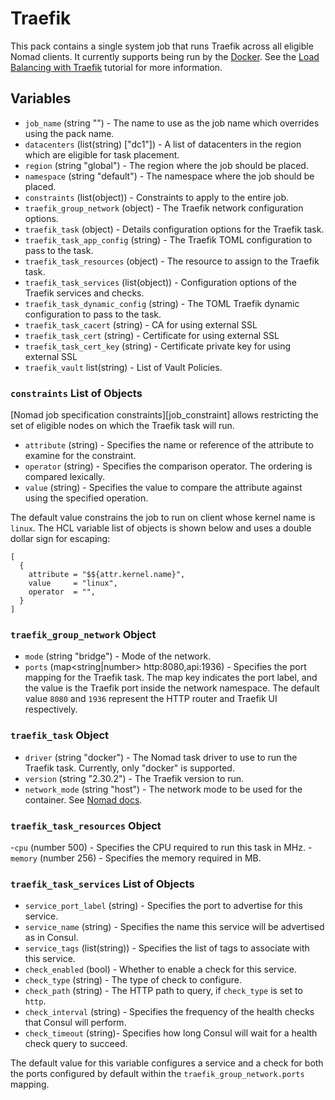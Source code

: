 # Traefik

This pack contains a single system job that runs Traefik across all eligible Nomad clients. It
currently supports being run by the [Docker][docker_driver]. See the
[Load Balancing with Traefik][traefik_learn_guide] tutorial for more information.

## Variables

- `job_name` (string "") - The name to use as the job name which overrides using the pack name.
- `datacenters` (list(string) ["dc1"]) - A list of datacenters in the region which are eligible for
  task placement.
- `region` (string "global") - The region where the job should be placed.
- `namespace` (string "default") - The namespace where the job should be placed.
- `constraints` (list(object)) - Constraints to apply to the entire job.
- `traefik_group_network` (object) - The Traefik network configuration options.
- `traefik_task` (object) - Details configuration options for the Traefik task.
- `traefik_task_app_config` (string) - The Traefik TOML configuration to pass to the
task.
- `traefik_task_resources` (object) - The resource to assign to the Traefik task.
- `traefik_task_services` (list(object)) - Configuration options of the Traefik services and checks.
- `traefik_task_dynamic_config` (string) - The TOML Traefik dynamic configuration to pass to the task.
- `traefik_task_cacert` (string) - CA for using external SSL
- `traefik_task_cert` (string) - Certificate for using external SSL
- `traefik_task_cert_key` (string) - Certificate private key for using external SSL
- `traefik_vault` list(string) - List of Vault Policies.

### `constraints` List of Objects

[Nomad job specification constraints][job_constraint] allows restricting the set of eligible nodes
on which the Traefik task will run.

- `attribute` (string) - Specifies the name or reference of the attribute to examine for the
  constraint.
- `operator` (string) - Specifies the comparison operator. The ordering is compared lexically.
- `value` (string) - Specifies the value to compare the attribute against using the specified
  operation.

The default value constrains the job to run on client whose kernel name is `linux`. The HCL
variable list of objects is shown below and uses a double dollar sign for escaping:
```hcl
[
  {
    attribute = "$${attr.kernel.name}",
    value     = "linux",
    operator  = "",
  }
]
```

### `traefik_group_network` Object

- `mode` (string "bridge") - Mode of the network.
- `ports` (map<string|number> http:8080,api:1936) - Specifies the port mapping for the Traefik task.
The map key indicates the port label, and the value is the Traefik port inside the network
namespace. The default value `8080` and `1936` represent the HTTP router and Traefik UI respectively.

### `traefik_task` Object

- `driver` (string "docker") - The Nomad task driver to use to run the Traefik task. Currently,
  only "docker" is supported.
- `version` (string "2.30.2") - The Traefik version to run.
- `network_mode` (string "host") - The network mode to be used for the container. See [Nomad docs](https://www.nomadproject.io/docs/drivers/docker).

### `traefik_task_resources` Object

-`cpu` (number 500) - Specifies the CPU required to run this task in MHz.
-`memory` (number 256) - Specifies the memory required in MB.

### `traefik_task_services` List of Objects

- `service_port_label` (string) - Specifies the port to advertise for this service.
- `service_name` (string) - Specifies the name this service will be advertised as in Consul.
- `service_tags` (list(string)) - Specifies the list of tags to associate with this service.
- `check_enabled` (bool) - Whether to enable a check for this service.
- `check_type` (string) - The type of check to configure.
- `check_path` (string) - The HTTP path to query, if `check_type` is set to `http`.
- `check_interval` (string) - Specifies the frequency of the health checks that Consul will perform.
- `check_timeout` (string)-  Specifies how long Consul will wait for a health check query to succeed.

The default value for this variable configures a service and a check for both the ports configured
by default within the `traefik_group_network.ports` mapping.

[traefik_learn_guide]: https://learn.hashicorp.com/tutorials/nomad/load-balancing-traefik
[docker_driver]: https://www.nomadproject.io/docs/drivers/docker
